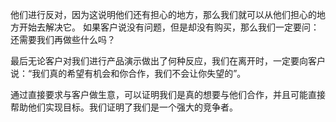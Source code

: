 他们进行反对，因为这说明他们还有担心的地方，那么我们就可以从他们担心的地方开始去解决它。
如果客户说没有问题，但是却没有购买，那么我们一定要问：还需要我们再做些什么吗？

最后无论客户对我们进行产品演示做出了何种反应，我们在离开时，一定要向客户说：“我们真的希望有机会和你合作，我们不会让你失望的”。

通过直接要求与客户做生意，可以证明我们是真的想要与他们合作，并且可能直接帮助他们实现目标。我们证明了我们是一个强大的竞争者。

